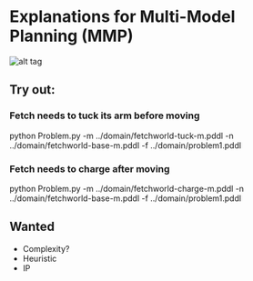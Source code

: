 # Explanations for Multi-Model Planning (MMP)
![alt tag](https://d0rscq-bn1305.files.1drv.com/y3p5ITda02Tl5Js0-2VQPdKJk6-bx1d9-Ocx7DdaYbxK5KN6DeZjPTDkBDoOFaPmfd9Fetu4brtYMCTQ_x26IZj4Jnyg-mrsaJddHo_OdxBhyvrIeqlelxbbZRj1PcXv_sO-Z6kn7_mLyMs7m2xjfqQ5iBfrlcbQzBYsu_jIa0nIHs/logo.png)

## Try out:
### Fetch needs to tuck its arm before moving
python Problem.py -m ../domain/fetchworld-tuck-m.pddl -n ../domain/fetchworld-base-m.pddl -f ../domain/problem1.pddl

### Fetch needs to charge after moving
python Problem.py -m ../domain/fetchworld-charge-m.pddl -n ../domain/fetchworld-base-m.pddl -f ../domain/problem1.pddl

## Wanted
- Complexity?
- Heuristic
- IP